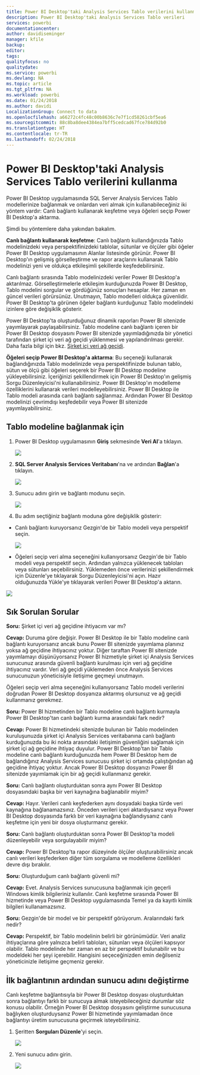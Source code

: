 ```yaml
---
title: Power BI Desktop'taki Analysis Services Tablo verilerini kullanma
description: Power BI Desktop'taki Analysis Services Tablo verileri
services: powerbi
documentationcenter: 
author: davidiseminger
manager: kfile
backup: 
editor: 
tags: 
qualityfocus: no
qualitydate: 
ms.service: powerbi
ms.devlang: NA
ms.topic: article
ms.tgt_pltfrm: NA
ms.workload: powerbi
ms.date: 01/24/2018
ms.author: davidi
LocalizationGroup: Connect to data
ms.openlocfilehash: a66272c4fc48c00b8636c7e7f1cd58261cbf5ea6
ms.sourcegitcommit: 88c8ba8dee4384ea7bff5cedcad67fce784d92b0
ms.translationtype: HT
ms.contentlocale: tr-TR
ms.lasthandoff: 02/24/2018
---
```

# <a name="using-analysis-services-tabular-data-in-power-bi-desktop"></a>Power BI Desktop'taki Analysis Services Tablo verilerini kullanma
Power BI Desktop uygulamasında SQL Server Analysis Services Tablo modellerinize bağlanmak ve onlardan veri almak için kullanabileceğiniz iki yöntem vardır: Canlı bağlantı kullanarak keşfetme veya öğeleri seçip Power BI Desktop'a aktarma.

Şimdi bu yöntemlere daha yakından bakalım.

**Canlı bağlantı kullanarak keşfetme**: Canlı bağlantı kullandığınızda Tablo modelinizdeki veya perspektifinizdeki tablolar, sütunlar ve ölçüler gibi öğeler Power BI Desktop uygulamasının Alanlar listesinde görünür. Power BI Desktop'ın gelişmiş görselleştirme ve rapor araçlarını kullanarak Tablo modelinizi yeni ve oldukça etkileşimli şekillerde keşfedebilirsiniz.

Canlı bağlantı sırasında Tablo modelinizdeki veriler Power BI Desktop'a aktarılmaz. Görselleştirmelerle etkileşim kurduğunuzda Power BI Desktop, Tablo modelini sorgular ve gördüğünüz sonuçları hesaplar. Her zaman en güncel verileri görürsünüz. Unutmayın, Tablo modelleri oldukça güvenlidir. Power BI Desktop'ta görünen öğeler bağlantı kurduğunuz Tablo modelindeki izinlere göre değişiklik gösterir.

Power BI Desktop'ta oluşturduğunuz dinamik raporları Power BI sitenizde yayımlayarak paylaşabilirsiniz. Tablo modeline canlı bağlantı içeren bir Power BI Desktop dosyasını Power BI sitenizde yayımladığınızda bir yönetici tarafından şirket içi veri ağ geçidi yüklenmesi ve yapılandırılması gerekir. Daha fazla bilgi için bkz. [Şirket içi veri ağ geçidi](service-gateway-onprem.md).

**Öğeleri seçip Power BI Desktop'a aktarma**: Bu seçeneği kullanarak bağlandığınızda Tablo modelinizde veya perspektifinizde bulunan tablo, sütun ve ölçü gibi öğeleri seçerek bir Power BI Desktop modeline yükleyebilirsiniz. İçeriğinizi şekillendirmek için Power BI Desktop'ın gelişmiş Sorgu Düzenleyicisi'ni kullanabilirsiniz. Power BI Desktop'ın modelleme özelliklerini kullanarak verileri modelleyebilirsiniz. Power BI Desktop ile Tablo modeli arasında canlı bağlantı sağlanmaz. Ardından Power BI Desktop modelinizi çevrimdışı keşfedebilir veya Power BI sitenizde yayımlayabilirsiniz.

## <a name="to-connect-to-a-tabular-model"></a>Tablo modeline bağlanmak için
1. Power BI Desktop uygulamasının **Giriş** sekmesinde **Veri Al**'a tıklayın.
   
   ![](media/desktop-analysis-services-tabular-data/pbid_sqlas_getdata.png)
2. **SQL Server Analysis Services Veritabanı**'na ve ardından **Bağlan**'a tıklayın.
   
   ![](media/desktop-analysis-services-tabular-data/pbid_sqlas_getdata_as.png)
3. Sunucu adını girin ve bağlantı modunu seçin. 
   
   ![](media/desktop-analysis-services-tabular-data/pbid_sqlas_getdata_as_server.png)
4. Bu adım seçtiğiniz bağlantı moduna göre değişiklik gösterir:

* Canlı bağlantı kuruyorsanız Gezgin'de bir Tablo modeli veya perspektif seçin.
  
  ![](media/desktop-analysis-services-tabular-data/pbid_sqlas_getdata_as_live.png)
* Öğeleri seçip veri alma seçeneğini kullanıyorsanız Gezgin'de bir Tablo modeli veya perspektif seçin. Ardından yalnızca yüklenecek tabloları veya sütunları seçebilirsiniz. Yüklemeden önce verilerinizi şekillendirmek için Düzenle'ye tıklayarak Sorgu Düzenleyicisi'ni açın. Hazır olduğunuzda Yükle'ye tıklayarak verileri Power BI Desktop'a aktarın.

![](media/desktop-analysis-services-tabular-data/pbid_sqlas_getdata_as_select.png)

## <a name="frequently-asked-questions"></a>Sık Sorulan Sorular
**Soru:** Şirket içi veri ağ geçidine ihtiyacım var mı?

**Cevap:** Duruma göre değişir. Power BI Desktop ile bir Tablo modeline canlı bağlantı kuruyorsanız ancak bunu Power BI sitenizde yayımlama planınız yoksa ağ geçidine ihtiyacınız yoktur. Diğer taraftan Power BI sitenizde yayımlamayı düşünüyorsanız Power BI hizmetiyle şirket içi Analysis Services sunucunuz arasında güvenli bağlantı kurulması için veri ağ geçidine ihtiyacınız vardır. Veri ağ geçidi yüklemeden önce Analysis Services sunucunuzun yöneticisiyle iletişime geçmeyi unutmayın.

Öğeleri seçip veri alma seçeneğini kullanıyorsanız Tablo modeli verilerini doğrudan Power BI Desktop dosyanıza aktarmış olursunuz ve ağ geçidi kullanmanız gerekmez.

**Soru:** Power BI hizmetinden bir Tablo modeline canlı bağlantı kurmayla Power BI Desktop'tan canlı bağlantı kurma arasındaki fark nedir?

**Cevap:** Power BI hizmetindeki sitenizde bulunan bir Tablo modelinden kuruluşunuzda şirket içi Analysis Services veritabanına canlı bağlantı kurduğunuzda bu iki nokta arasındaki iletişimin güvenliğini sağlamak için şirket içi ağ geçidine ihtiyaç duyulur. Power BI Desktop'tan bir Tablo modeline canlı bağlantı kurduğunuzda hem Power BI Desktop hem de bağlandığınız Analysis Services sunucusu şirket içi ortamda çalıştığından ağ geçidine ihtiyaç yoktur. Ancak Power BI Desktop dosyanızı Power BI sitenizde yayımlamak için bir ağ geçidi kullanmanız gerekir.

**Soru:** Canlı bağlantı oluşturduktan sonra aynı Power BI Desktop dosyasındaki başka bir veri kaynağına bağlanabilir miyim?

**Cevap:** Hayır. Verileri canlı keşfederken aynı dosyadaki başka türde veri kaynağına bağlanamazsınız. Önceden verileri içeri aktardıysanız veya Power BI Desktop dosyasında farklı bir veri kaynağına bağlandıysanız canlı keşfetme için yeni bir dosya oluşturmanız gerekir.

**Soru:** Canlı bağlantı oluşturduktan sonra Power BI Desktop'ta modeli düzenleyebilir veya sorgulayabilir miyim?

**Cevap:** Power BI Desktop'ta rapor düzeyinde ölçüler oluşturabilirsiniz ancak canlı verileri keşfederken diğer tüm sorgulama ve modelleme özellikleri devre dışı bırakılır.

**Soru:** Oluşturduğum canlı bağlantı güvenli mi?

**Cevap:** Evet. Analysis Services sunucusuna bağlanmak için geçerli Windows kimlik bilgileriniz kullanılır. Canlı keşfetme sırasında Power BI hizmetinde veya Power BI Desktop uygulamasında Temel ya da kayıtlı kimlik bilgileri kullanamazsınız.

**Soru:** Gezgin'de bir model ve bir perspektif görüyorum. Aralarındaki fark nedir?

**Cevap:** Perspektif, bir Tablo modelinin belirli bir görünümüdür. Veri analiz ihtiyaçlarına göre yalnızca belirli tabloları, sütunları veya ölçüleri kapsıyor olabilir. Tablo modelinde her zaman en az bir perspektif bulunabilir ve bu modeldeki her şeyi içerebilir. Hangisini seçeceğinizden emin değilseniz yöneticinizle iletişime geçmeniz gerekir.

## <a name="to-change-the-server-name-after-initial-connection"></a>İlk bağlantının ardından sunucu adını değiştirme
Canlı keşfetme bağlantısıyla bir Power BI Desktop dosyası oluşturduktan sonra bağlantıyı farklı bir sunucuya almak isteyebileceğiniz durumlar söz konusu olabilir. Örneğin Power BI Desktop dosyasını geliştirme sunucusuna bağlıyken oluşturduysanız Power BI hizmetinde yayımlamadan önce bağlantıyı üretim sunucusuna geçirmek isteyebilirsiniz.

1. Şeritten **Sorguları Düzenle**'yi seçin.
   
   ![](media/desktop-analysis-services-tabular-data/pbid_sqlas_chname_editquery.png)
2. Yeni sunucu adını girin.
   
   ![](media/desktop-analysis-services-tabular-data/pbid_sqlas_chname_dialog.png)


